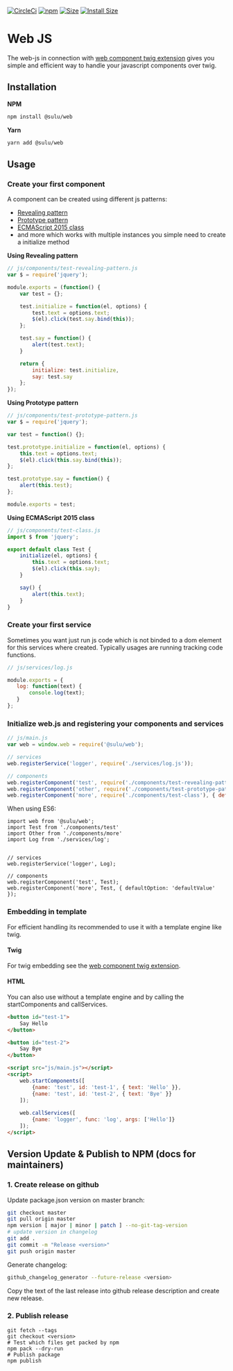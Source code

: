[![CircleCi](https://circleci.com/gh/sulu/web-js.png?style=shield)](https://circleci.com/gh/sulu/web-js)
[![npm](https://img.shields.io/npm/v/@sulu/web.svg)](https://www.npmjs.com/package/@sulu/web)
[![Size](https://img.shields.io/github/size/sulu/web-js/packages/core/core.js.svg)](https://github.com/sulu/web-js/blob/master/packages/core/core.js)
[![Install Size](https://packagephobia.now.sh/badge?p=@sulu/web)](https://packagephobia.now.sh/result?p=@sulu/web)

# Web JS

The web-js in connection with [web component twig extension](https://github.com/sulu/web-twig)
gives you simple and efficient way to handle your javascript components over twig.

## Installation

**NPM**

```bash
npm install @sulu/web
```

**Yarn**

```bash
yarn add @sulu/web
```

## Usage

### Create your first component

A component can be created using different js patterns:

 - [Revealing pattern](https://addyosmani.com/resources/essentialjsdesignpatterns/book/#revealingmodulepatternjavascript)
 - [Prototype pattern](https://addyosmani.com/resources/essentialjsdesignpatterns/book/#prototypepatternjavascript)
 - [ECMAScript 2015 class](https://developer.mozilla.org/en-US/docs/Web/JavaScript/Reference/Classes)
 - and more which works with multiple instances you simple need to create a initialize method

**Using Revealing pattern**

```js
// js/components/test-revealing-pattern.js
var $ = require('jquery');

module.exports = (function() {
    var test = {};

    test.initialize = function(el, options) {
        test.text = options.text;
        $(el).click(test.say.bind(this));
    };

    test.say = function() {
        alert(test.text);
    }

    return {
        initialize: test.initialize,
        say: test.say
    };
});
```

**Using Prototype pattern**

```js
// js/components/test-prototype-pattern.js
var $ = require('jquery');

var test = function() {};

test.prototype.initialize = function(el, options) {
    this.text = options.text;
    $(el).click(this.say.bind(this));
};

test.prototype.say = function() {
    alert(this.test);
};

module.exports = test;
```

**Using ECMAScript 2015 class**

```js
// js/components/test-class.js
import $ from 'jquery';

export default class Test {
    initialize(el, options) {
        this.text = options.text;
        $(el).click(this.say);
    }

    say() {
        alert(this.text);
    }
}
```

### Create your first service

Sometimes you want just run js code which is not binded to a dom element for this services where created.
Typically usages are running tracking code functions.

```js
// js/services/log.js

module.exports = {
   log: function(text) {
       console.log(text);
   }    
};
```

### Initialize web.js and registering your components and services

```js
// js/main.js
var web = window.web = require('@sulu/web');

// services
web.registerService('logger', require('./services/log.js'));

// components
web.registerComponent('test', require('./components/test-revealing-pattern.js'));
web.registerComponent('other', require('./components/test-prototype-pattern.js'));
web.registerComponent('more', require('./components/test-class'), { defaultOption: 'defaultValue' });
```

When using ES6:

```
import web from '@sulu/web';
import Test from './components/test'
import Other from './components/more'
import Log from './services/log';


// services
web.registerService('logger', Log);

// components
web.registerComponent('test', Test);
web.registerComponent('more', Test, { defaultOption: 'defaultValue' });
```

### Embedding in template

For efficient handling its recommended to use it with a template engine like twig.

#### Twig

For twig embedding see the [web component twig extension](https://github.com/sulu/web-twig).

#### HTML

You can also use without a template engine and by calling the startComponents and callServices.

```html
<button id="test-1">
    Say Hello
</button>

<button id="test-2">
    Say Bye
</button>

<script src="js/main.js"></script>
<script>
    web.startComponents([
        {name: 'test', id: 'test-1', { text: 'Hello' }}, 
        {name: 'test', id: 'test-2', { text: 'Bye' }}
    ]);
    
    web.callServices([
        {name: 'logger', func: 'log', args: ['Hello']}
    ]);
</script>
```

## Version Update & Publish to NPM (docs for maintainers)

### 1. Create release on github

Update package.json version on master branch:

```bash
git checkout master
git pull origin master
npm version [ major | minor | patch ] --no-git-tag-version
# update version in changelog
git add .
git commit -m "Release <version>"
git push origin master
```

Generate changelog:

```bash
github_changelog_generator --future-release <version>
```

Copy the text of the last release into github release description and create new release.

### 2. Publish release

```
git fetch --tags
git checkout <version>
# Test which files get packed by npm
npm pack --dry-run
# Publish package
npm publish
```
